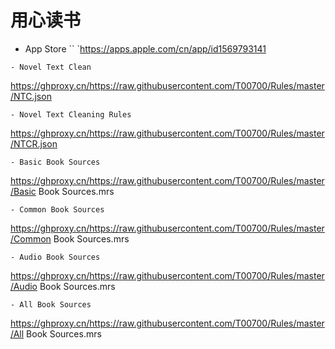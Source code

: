 # 用心读书
- App Store
``
`https://apps.apple.com/cn/app/id1569793141
```
- Novel Text Clean
```
https://ghproxy.cn/https://raw.githubusercontent.com/T00700/Rules/master/NTC.json
```
- Novel Text Cleaning Rules
```
https://ghproxy.cn/https://raw.githubusercontent.com/T00700/Rules/master/NTCR.json
```
- Basic Book Sources
```
https://ghproxy.cn/https://raw.githubusercontent.com/T00700/Rules/master/Basic Book Sources.mrs
```
- Common Book Sources
```
https://ghproxy.cn/https://raw.githubusercontent.com/T00700/Rules/master/Common Book Sources.mrs
```
- Audio Book Sources
```
  https://ghproxy.cn/https://raw.githubusercontent.com/T00700/Rules/master/Audio Book Sources.mrs
```
- All Book Sources
```
https://ghproxy.cn/https://raw.githubusercontent.com/T00700/Rules/master/All Book Sources.mrs
```
